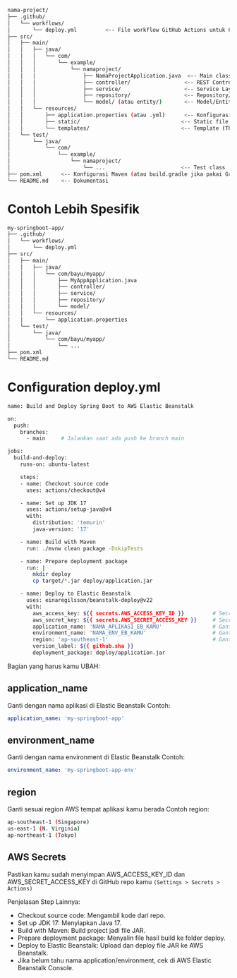 ```bash
nama-project/
├── .github/
│   └── workflows/
│       └── deploy.yml         <-- File workflow GitHub Actions untuk CI/CD
├── src/
│   ├── main/
│   │   ├── java/
│   │   │   └── com/
│   │   │       └── example/
│   │   │           └── namaproject/
│   │   │               ├── NamaProjectApplication.java  <-- Main class (entry point)
│   │   │               ├── controller/                 <-- REST Controllers
│   │   │               ├── service/                    <-- Service Layer
│   │   │               ├── repository/                 <-- Repository/Data Access
│   │   │               └── model/ (atau entity/)       <-- Model/Entity class
│   │   └── resources/
│   │       ├── application.properties (atau .yml)      <-- Konfigurasi aplikasi
│   │       ├── static/                                <-- Static file (css/js/img)
│   │       └── templates/                             <-- Template (Thymeleaf, dll)
│   └── test/
│       └── java/
│           └── com/
│               └── example/
│                   └── namaproject/
│                       └── ...                        <-- Test class
├── pom.xml      <-- Konfigurasi Maven (atau build.gradle jika pakai Gradle)
└── README.md    <-- Dokumentasi
```

# Contoh Lebih Spesifik

```bash
my-springboot-app/
├── .github/
│   └── workflows/
│       └── deploy.yml
├── src/
│   ├── main/
│   │   ├── java/
│   │   │   └── com/bayu/myapp/
│   │   │       ├── MyAppApplication.java
│   │   │       ├── controller/
│   │   │       ├── service/
│   │   │       ├── repository/
│   │   │       └── model/
│   │   └── resources/
│   │       └── application.properties
│   └── test/
│       └── java/
│           └── com/bayu/myapp/
│               └── ...
├── pom.xml
└── README.md
```
# Configuration deploy.yml

```bash
name: Build and Deploy Spring Boot to AWS Elastic Beanstalk

on:
  push:
    branches:
      - main     # Jalankan saat ada push ke branch main

jobs:
  build-and-deploy:
    runs-on: ubuntu-latest

    steps:
    - name: Checkout source code
      uses: actions/checkout@v4

    - name: Set up JDK 17
      uses: actions/setup-java@v4
      with:
        distribution: 'temurin'
        java-version: '17'

    - name: Build with Maven
      run: ./mvnw clean package -DskipTests

    - name: Prepare deployment package
      run: |
        mkdir deploy
        cp target/*.jar deploy/application.jar

    - name: Deploy to Elastic Beanstalk
      uses: einaregilsson/beanstalk-deploy@v22
      with:
        aws_access_key: ${{ secrets.AWS_ACCESS_KEY_ID }}         # Secret AWS kamu
        aws_secret_key: ${{ secrets.AWS_SECRET_ACCESS_KEY }}     # Secret AWS kamu
        application_name: 'NAMA_APLIKASI_EB_KAMU'                # Ganti dengan nama aplikasi di Elastic Beanstalk
        environment_name: 'NAMA_ENV_EB_KAMU'                     # Ganti dengan nama environment di Elastic Beanstalk
        region: 'ap-southeast-1'                                 # Ganti sesuai region AWS (contoh: ap-southeast-1 untuk Singapura)
        version_label: ${{ github.sha }}
        deployment_package: deploy/application.jar
```

Bagian yang harus kamu UBAH:

## application_name
Ganti dengan nama aplikasi di Elastic Beanstalk
Contoh:

```yaml
application_name: 'my-springboot-app'
```
## environment_name
Ganti dengan nama environment di Elastic Beanstalk
Contoh:

```yaml
environment_name: 'my-springboot-app-env'
```
## region
Ganti sesuai region AWS tempat aplikasi kamu berada
Contoh region:
```bash
ap-southeast-1 (Singapore)
us-east-1 (N. Virginia)
ap-northeast-1 (Tokyo)
```

## AWS Secrets
Pastikan kamu sudah menyimpan AWS_ACCESS_KEY_ID dan AWS_SECRET_ACCESS_KEY di GitHub repo kamu
`(Settings > Secrets > Actions)`

Penjelasan Step Lainnya:
- Checkout source code: Mengambil kode dari repo.
- Set up JDK 17: Menyiapkan Java 17.
- Build with Maven: Build project jadi file JAR.
- Prepare deployment package: Menyalin file hasil build ke folder deploy.
- Deploy to Elastic Beanstalk: Upload dan deploy file JAR ke AWS Beanstalk.
- Jika belum tahu nama application/environment, cek di AWS Elastic Beanstalk Console.
